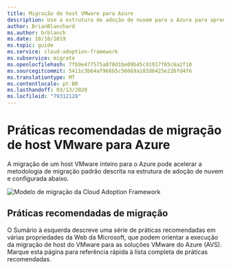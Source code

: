 ```yaml
---
title: Migração de host VMware para Azure
description: Use a estrutura de adoção de nuvem para o Azure para aprender as práticas recomendadas de migração de host VMware para reduzir a complexidade e padronizar o processo de migração.
author: BrianBlanchard
ms.author: brblanch
ms.date: 10/10/2019
ms.topic: guide
ms.service: cloud-adoption-framework
ms.subservice: migrate
ms.openlocfilehash: 7fb9e477575a870d1be09b45c91917f85c6a2f10
ms.sourcegitcommit: 5411c3b64af966b5c56669a182d6425e226fd4f6
ms.translationtype: MT
ms.contentlocale: pt-BR
ms.lasthandoff: 03/13/2020
ms.locfileid: "79312128"
---
```

# <a name="vmware-host-migration-best-practices-for-azure"></a>Práticas recomendadas de migração de host VMware para Azure

A migração de um host VMware inteiro para o Azure pode acelerar a metodologia de migração padrão descrita na estrutura de adoção de nuvem e configurada abaixo.

![Modelo de migração da Cloud Adoption Framework](../../_images/migrate/methodology.png)

## <a name="migration-best-practices"></a>Práticas recomendadas de migração

O Sumário à esquerda descreve uma série de práticas recomendadas em várias propriedades da Web da Microsoft, que podem orientar a execução da migração de host do VMware para as soluções VMware do Azure (AVS). Marque esta página para referência rápida à lista completa de práticas recomendadas.
